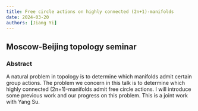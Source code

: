 ```yaml
---
title: Free circle actions on highly connected (2n+1)-manifolds
date: 2024-03-20
authors: [Jiang Yi]
---
```


## Moscow-Beijing topology seminar

### Abstract

A natural problem in topology is to determine which manifolds admit certain group actions. The problem we concern in this talk is to determine which highly connected (2n+1)-manifolds admit free circle actions. I will introduce some previous work and our progress on this problem. This is a joint work with Yang Su.
  




